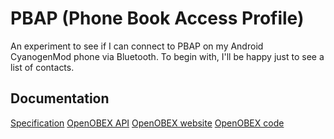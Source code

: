 PBAP (Phone Book Access Profile)
================================

An experiment to see if I can connect to PBAP on my Android CyanogenMod phone via Bluetooth.
To begin with, I'll be happy just to see a list of contacts.

Documentation
-------------
[Specification](https://www.bluetooth.org/docman/handlers/downloaddoc.ashx?doc_id=230887)
[OpenOBEX API](http://dev.zuckschwerdt.org/openobex/doxygen/)
[OpenOBEX website](http://dev.zuckschwerdt.org/openobex/)
[OpenOBEX code](https://www.gitorious.org/openobex)
